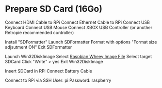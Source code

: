 # Prepare SD Card (16Go)

Connect HDMI Cable to RPi
Connect Ethernet Cable to RPi
Connect USB Keyboard
Connect USB Mouse
Connect XBOX USB Controller (or another Retropie recommended controller)

Install "SDFormatter"
Launch SDFormatter
Format with options "Format size adjsutment ON"
Exit SDFormatter

Launch Win32DiskImage
Select [Raspbian Wheey Image File](https://downloads.raspberrypi.org/raspbian/images/raspbian-2015-05-07/2015-05-05-raspbian-wheezy.zip)
Select target SDCard
Click "Write" > yes
Exit Win32DiskImage

Insert SDCard in RPi
Connect Battery Cable

Connect to RPi via SSH
User: pi
Password: raspberry
